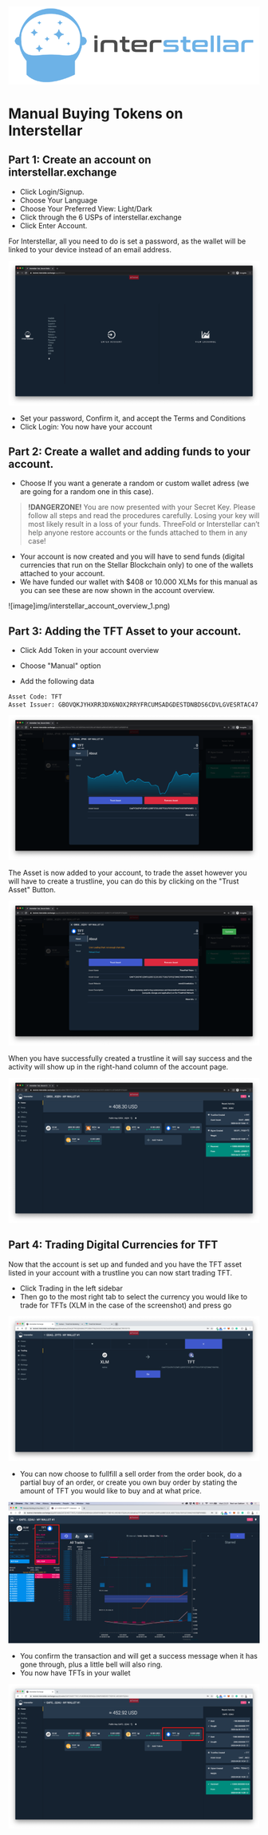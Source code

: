 ![image](img/interstellar_logo.png)

# Manual Buying Tokens on Interstellar

## Part 1: Create an account on interstellar.exchange

- Click Login/Signup.
- Choose Your Language
- Choose Your Preferred View: Light/Dark
- Click through the 6 USPs of interstellar.exchange
- Click Enter Account.

For Interstellar, all you need to do is set a password, as the wallet will be linked to your device instead of an email address.

![](img/interstellar_enter_account.png)

- Set your password, Confirm it, and accept the Terms and Conditions
- Click Login: You now have your account

## Part 2: Create a wallet and adding funds to your account.

- Choose If you want a generate a random or custom wallet adress (we are going for a random one in this case).
> **!DANGERZONE!** You are now presented with your Secret Key. Please follow all steps and read the procedures carefully.  Losing your key will most likely result in a loss of your funds. ThreeFold or Interstellar can’t help anyone restore accounts or the funds attached to them in any case!

- Your account is now created and you will have to send funds (digital currencies that run on the Stellar Blockchain only) to one of the wallets attached to your account.
- We have funded our wallet with $408 or 10.000 XLMs for this manual as you can see these are now shown in the account overview.

![image]img/interstellar_account_overview_1.png)

## Part 3: Adding the TFT Asset to your account.

- Click Add Token in your account overview
- Choose "Manual" option

- Add the following data 

```
Asset Code: TFT
Asset Issuer: GBOVQKJYHXRR3DX6NOX2RRYFRCUMSADGDESTDNBDS6CDVLGVESRTAC47
```

![](img/interstellar_add_asset.png)

The Asset is now added to your account, to trade the asset however you will have to create a trustline, you can do this by clicking on the "Trust Asset" Button.

![image](img/interstellar_trust_asset.png)

When you have successfully created a trustline it will say success and the activity will show up in the right-hand column of the account page.

![image](img/interstellar_account_overview_2.png)

## Part 4: Trading Digital Currencies for TFT

Now that the account is set up and funded and you have the TFT asset listed in your account with a trustline you can now start trading TFT.

- Click Trading in the left sidebar
- Then go to the most right tab to select the currency you would like to trade for TFTs (XLM in the case of the screenshot) and press go

![image](img/interstellar_trade_xlm_tft.png)

- You can now choose to fullfill a sell order from the order book, do a partial buy of an order,  or create you own buy order by stating the amount of TFT you would like to buy and at what price. 

![image](img/interstellar_trade_1.png)

- You confirm the transaction and will get a success message when it has gone through, plus a little bell will also ring.
- You now have TFTs in your wallet

![image](img/interstellar_account_overview_3.png)


